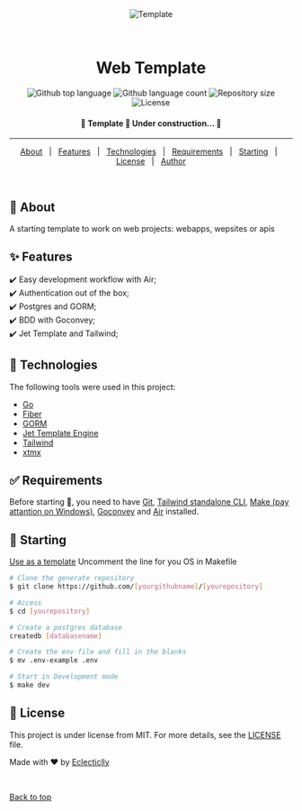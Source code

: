 <div align="center" id="top"> 
  <img src="./.github/app.gif" alt="Template" />

  &#xa0;

  <!-- <a href="https://template.netlify.app">Demo</a> -->
</div>

<h1 align="center">Web Template</h1>

<p align="center">
  <img alt="Github top language" src="https://img.shields.io/github/languages/top/eclecticlly/web-stack?color=56BEB8">
  <img alt="Github language count" src="https://img.shields.io/github/languages/count/eclecticlly/web-stack?color=56BEB8">
  <img alt="Repository size" src="https://img.shields.io/github/repo-size/eclecticlly/web-stack?color=56BEB8">
  <img alt="License" src="https://img.shields.io/github/license/eclecticlly/web-stack?color=56BEB8">
</p>

<!-- Status -->

<h4 align="center"> 
	🚧  Template 🚀 Under construction...  🚧
</h4> 

<hr>

<p align="center">
  <a href="#dart-about">About</a> &#xa0; | &#xa0; 
  <a href="#sparkles-features">Features</a> &#xa0; | &#xa0;
  <a href="#rocket-technologies">Technologies</a> &#xa0; | &#xa0;
  <a href="#white_check_mark-requirements">Requirements</a> &#xa0; | &#xa0;
  <a href="#checkered_flag-starting">Starting</a> &#xa0; | &#xa0;
  <a href="#memo-license">License</a> &#xa0; | &#xa0;
  <a href="https://github.com/eclecticlly" target="_blank">Author</a>
</p>

<br>

## :dart: About ##

A starting template to work on web projects: webapps, wepsites or apis

## :sparkles: Features ##

:heavy_check_mark: Easy development workflow with Air;\
:heavy_check_mark: Authentication out of the box;\
:heavy_check_mark: Postgres and GORM;\
:heavy_check_mark: BDD with Goconvey;\
:heavy_check_mark: Jet Template and Tailwind;

## :rocket: Technologies ##

The following tools were used in this project:

- [Go](https://go.dev/)
- [Fiber](https://gofiber.io/)
- [GORM](https://gorm.io/index.html)
- [Jet Template Engine](https://github.com/CloudyKit/jet/)
- [Tailwind](https://tailwindcss.com/)
- [xtmx](https://htmx.org/)

## :white_check_mark: Requirements ##

Before starting :checkered_flag:, you need to have [Git](https://git-scm.com), [Tailwind standalone CLI](), [Make (pay attantion on Windows)](http://gnuwin32.sourceforge.net/), [Goconvey](http://goconvey.co/) and [Air](https://github.com/cosmtrek/air) installed.

## :checkered_flag: Starting ##

[Use as a template](https://github.com/eclecticlly/web-stack/generate)
Uncomment the line for you OS in Makefile

```bash
# Clone the generate repository
$ git clone https://github.com/[yourgithubname]/[yourepository]

# Access
$ cd [yourepository]

# Create a postgres database
createdb [databasename]

# Create the env file and fill in the blanks
$ mv .env-example .env

# Start in Development mode
$ make dev

```

## :memo: License ##

This project is under license from MIT. For more details, see the [LICENSE](LICENSE.md) file.


Made with :heart: by <a href="https://github.com/eclecticlly" target="_blank">Eclecticlly</a>

&#xa0;

<a href="#top">Back to top</a>
